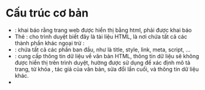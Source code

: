 
# Cấu trúc cơ bản
- <!DOCTYPE html>: khai báo rằng trang web được hiển thị bằng html, phải được khai báo
- Thẻ <html>: cho trình duyệt biết đây là tài liệu HTML, là nơi chứa tất cả các thành phần khác ngoại trừ <!DOCTYPE html>:
- <head>: chứa tất cả các phần ban đầu, như là title, style, link, meta, script, ...
- <meta />: cung cấp thông tin dữ liệu về văn bản HTML, thông tin dữ liệu sẽ không được hiển thị trên trình duyệt, hường được sử dụng để xác định mô tả trang, từ khóa , tác giả của văn bản, sửa đổi lần cuối, và thông tin dữ liệu khác.
- <title>: tiêu đề cho trang web.
- </head>: kết thúc phần <head>
- <body>: Phần thân của tài liệu chứa tất cả văn bản, liên kết,…
# Thẻ heading
- Định nghĩa tiêu đề của một trang web
- Trong đó <h1> là thể hiện tiêu đề chính. Tiếp theo là các tiêu đề <h2> <h3> <h4> <h5> <h6> giảm giần về sự quan trọng hơn so với tiêu đề phía trước nó
# Thẻ paragraph
- Thẻ <p> là thể hiện là một đoạn
# Thẻ link
- Link dùng để liên kết với tài nguyên và file bên ngoài
- Href chỉ định vị trí được liên kết giá trị là các url
- Title là hiển thị thông tin tiêu đê liên kết, thường được sử dụng dạng văn bản text
- Target xác định nơi mà tài liệu được load: _blank, _self, _top, _parent, frame_name
# Thẻ image
- Image thẻ hình ảnh
- Src thuộc tính xác định URL (địa chỉ web) của hình ảnh
- Các alt thuộc tính cung cấp một văn bản thay thế cho hình ảnh, nếu người sử dụng đối với một số lý do không thể xem nó.
- widthvà height: kích thước của ảnh.
# Thẻ list
- <ul> xác định danh sách không có thứ tự 
- <ol> xác định danh sách theo thứ tự
- <dl> xác định danh sách (có đề mục và phần mô tả đề mục)., có thể có nhiều thẻ đ cho 1 dt
- Lồng danh sách Để làm việc đó bạn chỉ cần chèn thêm 1 danh sách nữa vào giữa cặp thẻ <li> </li> là được.
# Thẻ table
- <th> là tiêu đề, hay tên của cột
- <td> là giá trị của 1 ô đó
- Rowspan nối ô trên dưới
- Vì row này 1 ô đã được nối với ô ở trên nhờ thuộc tính Rowspan
- Vì row này vừa có thuộc tính Rowspan và colspan
- Colspan là nối 2 ô liên tiếp theo hàng
# Thẻ form và input
- Action chỉ định nơi gửi dữ liệu
- Method chỉ định phương thức khi gửi dữ liệu
- Các type có thể có: text, password, hidden, checkbox, radio, button, button reset, button submit, image, file upload
- Value giá trị đầu tiên cho trường nhập dữ liệu
- Name chỉ định tên
- Label for yêu cầu giá trị này giống với giá trị ở đâu đó
- Checker là thuộc tính Boolean kiểm tra 
- Button, button reset, button submit
- Rows cols chiều dài và rộng của thẻ textarea
- Selected tùy chọn mặc định, sẽ hiển thị cái selected
# Thẻ trung tính
- Thẻ span là thẻ  được thêm vào đoạn văn nhưng không làm thay đổi thuộc tính cũng như hiển thị của đoạn văn đó
- Div được sử dụng để định nghĩa một khu vực trong trang web của bạn. 
# Style
- Biểu thị kiểu nội bộ và liên kết
# Thẻ script 
- Sử dụng nội bộ và liên kết